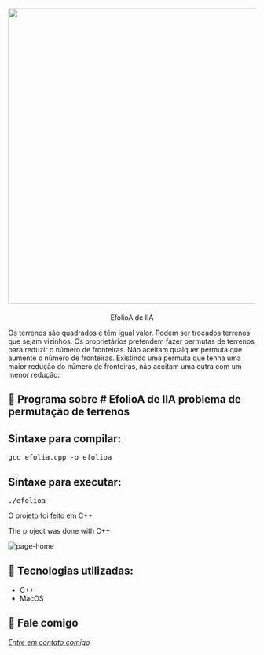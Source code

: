 <h1 align="center">
    <img width="600" src="c.png" />
</h1>


<p align="center">
EfolioA de IIA
    
Os terrenos são quadrados e têm igual valor. Podem ser trocados terrenos que sejam vizinhos. Os proprietários pretendem fazer permutas de terrenos para reduzir o número de fronteiras. Não aceitam qualquer permuta que aumente o número de fronteiras. Existindo uma permuta que tenha uma maior redução do número de fronteiras, não aceitam uma outra com um menor redução:
</p>

📌 Programa sobre # EfolioA de IIA
problema de permutação de terrenos
------------------

## Sintaxe para compilar:

<pre>gcc efolia.cpp -o efolioa </pre>

## Sintaxe para executar:
<pre>./efolioa </pre>


O projeto foi feito em C++


The project was done with C++


<img src="cplusplus.png" alt="page-home">


🔧 Tecnologias utilizadas:
------------------

- C++
- MacOS

💬 Fale comigo
------------------
[*Entre em contato comigo*](https://www.linkedin.com/in/ivo-baptista-3712144/)

